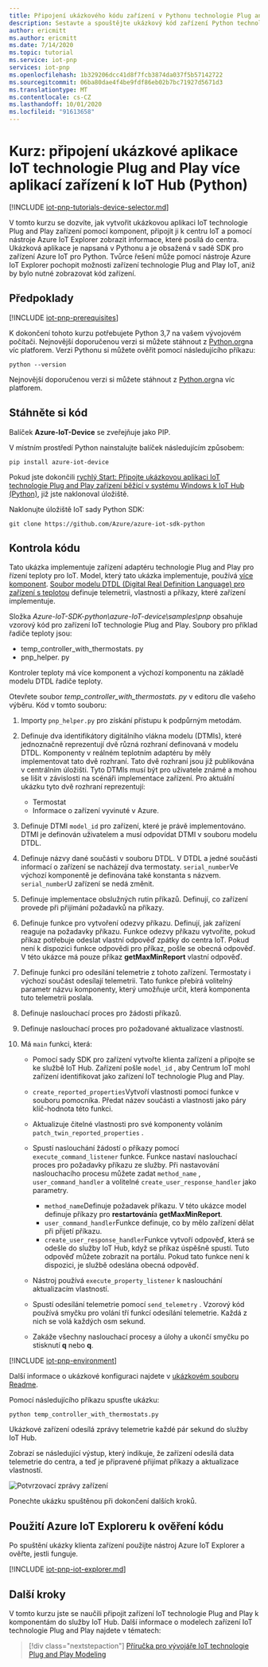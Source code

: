 ```yaml
---
title: Připojení ukázkového kódu zařízení v Pythonu technologie Plug and Play k IoT Hub | Microsoft Docs
description: Sestavte a spouštějte ukázkový kód zařízení Python technologie Plug and Play, který používá více komponent a připojuje se ke centru IoT. K zobrazení informací odesílaných zařízením do centra použijte nástroj Azure IoT Explorer.
author: ericmitt
ms.author: ericmitt
ms.date: 7/14/2020
ms.topic: tutorial
ms.service: iot-pnp
services: iot-pnp
ms.openlocfilehash: 1b329206dcc41d8f7fcb3874da037f5b57142722
ms.sourcegitcommit: 06ba80dae4f4be9fdf86eb02b7bc71927d5671d3
ms.translationtype: MT
ms.contentlocale: cs-CZ
ms.lasthandoff: 10/01/2020
ms.locfileid: "91613658"
---
```

# <a name="tutorial-connect-a-sample-iot-plug-and-play-multiple-component-device-application-to-iot-hub-python"></a>Kurz: připojení ukázkové aplikace IoT technologie Plug and Play více aplikací zařízení k IoT Hub (Python)

[!INCLUDE [iot-pnp-tutorials-device-selector.md](../../includes/iot-pnp-tutorials-device-selector.md)]

V tomto kurzu se dozvíte, jak vytvořit ukázkovou aplikaci IoT technologie Plug and Play zařízení pomocí komponent, připojit ji k centru IoT a pomocí nástroje Azure IoT Explorer zobrazit informace, které posílá do centra. Ukázková aplikace je napsaná v Pythonu a je obsažená v sadě SDK pro zařízení Azure IoT pro Python. Tvůrce řešení může pomocí nástroje Azure IoT Explorer pochopit možnosti zařízení technologie Plug and Play IoT, aniž by bylo nutné zobrazovat kód zařízení.

## <a name="prerequisites"></a>Předpoklady

[!INCLUDE [iot-pnp-prerequisites](../../includes/iot-pnp-prerequisites.md)]

K dokončení tohoto kurzu potřebujete Python 3,7 na vašem vývojovém počítači. Nejnovější doporučenou verzi si můžete stáhnout z [Python.org](https://www.python.org/)na víc platforem. Verzi Pythonu si můžete ověřit pomocí následujícího příkazu:  

```cmd/sh
python --version
```

Nejnovější doporučenou verzi si můžete stáhnout z [Python.org](https://www.python.org/)na víc platforem.

## <a name="download-the-code"></a>Stáhněte si kód

Balíček **Azure-IoT-Device** se zveřejňuje jako PIP.

V místním prostředí Python nainstalujte balíček následujícím způsobem:

```cmd/sh
pip install azure-iot-device
```

Pokud jste dokončili [rychlý Start: Připojte ukázkovou aplikaci IoT technologie Plug and Play zařízení běžící v systému Windows k IoT Hub (Python)](quickstart-connect-device-python.md), již jste naklonoval úložiště.

Naklonujte úložiště IoT sady Python SDK:

```cmd/sh
git clone https://github.com/Azure/azure-iot-sdk-python
```

## <a name="review-the-code"></a>Kontrola kódu

Tato ukázka implementuje zařízení adaptéru technologie Plug and Play pro řízení teploty pro IoT. Model, který tato ukázka implementuje, používá [více komponent](concepts-components.md). [Soubor modelu DTDL (Digital Real Definition Language) pro zařízení s teplotou](https://github.com/Azure/opendigitaltwins-dtdl/blob/master/DTDL/v2/samples/TemperatureController.json) definuje telemetrii, vlastnosti a příkazy, které zařízení implementuje.

Složka *Azure-IoT-SDK-python\azure-IoT-device\samples\pnp* obsahuje vzorový kód pro zařízení IoT technologie Plug and Play. Soubory pro příklad řadiče teploty jsou:

- temp_controller_with_thermostats. py
- pnp_helper. py

Kontroler teploty má více komponent a výchozí komponentu na základě modelu DTDL řadiče teploty.

Otevřete soubor *temp_controller_with_thermostats. py* v editoru dle vašeho výběru. Kód v tomto souboru:

1. Importy `pnp_helper.py` pro získání přístupu k podpůrným metodám.

1. Definuje dva identifikátory digitálního vlákna modelu (DTMIs), které jednoznačně reprezentují dvě různá rozhraní definovaná v modelu DTDL. Komponenty v reálném teplotním adaptéru by měly implementovat tato dvě rozhraní. Tato dvě rozhraní jsou již publikována v centrálním úložišti. Tyto DTMIs musí být pro uživatele známé a mohou se lišit v závislosti na scénáři implementace zařízení. Pro aktuální ukázku tyto dvě rozhraní reprezentují:

    - Termostat
    - Informace o zařízení vyvinuté v Azure.

1. Definuje DTMI `model_id` pro zařízení, které je právě implementováno. DTMI je definován uživatelem a musí odpovídat DTMI v souboru modelu DTDL.

1. Definuje názvy dané součásti v souboru DTDL. V DTDL a jedné součásti informací o zařízení se nacházejí dva termostaty. `serial_number`Ve výchozí komponentě je definována také konstanta s názvem. `serial_number`U zařízení se nedá změnit.

1. Definuje implementace obslužných rutin příkazů. Definují, co zařízení provede při přijímání požadavků na příkazy.

1. Definuje funkce pro vytvoření odezvy příkazu. Definují, jak zařízení reaguje na požadavky příkazu. Funkce odezvy příkazu vytvoříte, pokud příkaz potřebuje odeslat vlastní odpověď zpátky do centra IoT. Pokud není k dispozici funkce odpovědi pro příkaz, pošle se obecná odpověď. V této ukázce má pouze příkaz **getMaxMinReport** vlastní odpověď.

1. Definuje funkci pro odesílání telemetrie z tohoto zařízení. Termostaty i výchozí součást odesílají telemetrii. Tato funkce přebírá volitelný parametr názvu komponenty, který umožňuje určit, která komponenta tuto telemetrii poslala.

1. Definuje naslouchací proces pro žádosti příkazů.

1. Definuje naslouchací proces pro požadované aktualizace vlastností.

1. Má `main` funkci, která:

    - Pomocí sady SDK pro zařízení vytvořte klienta zařízení a připojte se ke službě IoT Hub. Zařízení pošle `model_id` , aby Centrum IoT mohl zařízení identifikovat jako zařízení IoT technologie Plug and Play.

    - `create_reported_properties`Vytvoří vlastnosti pomocí funkce v souboru pomocníka. Předat název součásti a vlastnosti jako páry klíč-hodnota této funkci.

    - Aktualizuje čitelné vlastnosti pro své komponenty voláním `patch_twin_reported_properties` .

    - Spustí naslouchání žádostí o příkazy pomocí `execute_command_listener` funkce. Funkce nastaví naslouchací proces pro požadavky příkazu ze služby. Při nastavování naslouchacího procesu můžete zadat `method_name` , `user_command_handler` a volitelné `create_user_response_handler` jako parametry.
        - `method_name`Definuje požadavek příkazu. V této ukázce model definuje příkazy pro **restartování**a **getMaxMinReport**.
        - `user_command_handler`Funkce definuje, co by mělo zařízení dělat při přijetí příkazu.
        - `create_user_response_handler`Funkce vytvoří odpověď, která se odešle do služby IoT Hub, když se příkaz úspěšně spustí. Tuto odpověď můžete zobrazit na portálu. Pokud tato funkce není k dispozici, je službě odeslána obecná odpověď.

    - Nástroj používá `execute_property_listener` k naslouchání aktualizacím vlastností.

    - Spustí odesílání telemetrie pomocí `send_telemetry` . Vzorový kód používá smyčku pro volání tří funkcí odesílání telemetrie. Každá z nich se volá každých osm sekund.

    - Zakáže všechny naslouchací procesy a úlohy a ukončí smyčku po stisknutí **q** nebo **q**.

[!INCLUDE [iot-pnp-environment](../../includes/iot-pnp-environment.md)]

Další informace o ukázkové konfiguraci najdete v [ukázkovém souboru Readme](https://github.com/Azure/azure-iot-sdk-python/blob/master/azure-iot-device/samples/pnp/README.md).

Pomocí následujícího příkazu spusťte ukázku:

```cmd/sh
python temp_controller_with_thermostats.py
```

Ukázkové zařízení odesílá zprávy telemetrie každé pár sekund do služby IoT Hub.

Zobrazí se následující výstup, který indikuje, že zařízení odesílá data telemetrie do centra, a teď je připravené přijímat příkazy a aktualizace vlastností.

![Potvrzovací zprávy zařízení](media/tutorial-multiple-components-python/multiple-component.png)

Ponechte ukázku spuštěnou při dokončení dalších kroků.

## <a name="use-azure-iot-explorer-to-validate-the-code"></a>Použití Azure IoT Exploreru k ověření kódu

Po spuštění ukázky klienta zařízení použijte nástroj Azure IoT Explorer a ověřte, jestli funguje.

[!INCLUDE [iot-pnp-iot-explorer.md](../../includes/iot-pnp-iot-explorer.md)]

## <a name="next-steps"></a>Další kroky

V tomto kurzu jste se naučili připojit zařízení IoT technologie Plug and Play k komponentám do služby IoT Hub. Další informace o modelech zařízení IoT technologie Plug and Play najdete v tématech:

> [!div class="nextstepaction"]
> [Příručka pro vývojáře IoT technologie Plug and Play Modeling](concepts-developer-guide-device-csharp.md)
